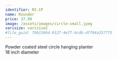 ```yaml
---
identifier: RI-CP
name: Rounder
price: 37.99
image: /assets/images/circle-small.jpeg
varisize: varisize2
#file_guid: 79b1504d-9127-4e7f-bcdb-dff84a337775
---
```

Powder coated steel circle hanging planter  
18 inch diameter
